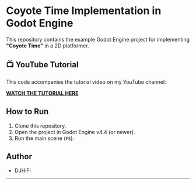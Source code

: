 # Coyote Time Implementation in Godot Engine

This repository contains the example Godot Engine project for implementing **"Coyote Time"** in a 2D platformer.

## 📺 YouTube Tutorial

This code accompanies the tutorial video on my YouTube channel:

[**WATCH THE TUTORIAL HERE**](https://youtube.com/@djhifigamedev?si=70q8Pr6AHD0jNtxd)

## How to Run

1.  Clone this repository.
2.  Open the project in Godot Engine v4.4 (or newer).
3.  Run the main scene (`F5`).

## Author

* DJHiFi

---
